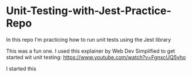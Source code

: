 # Unit-Testing-with-Jest-Practice-Repo

In this repo I'm practicing how to run unit tests using the Jest library

This was a fun one. I used this explainer by Web Dev Simplified to get started wit unit testing: https://www.youtube.com/watch?v=FgnxcUQ5vho

I started this
